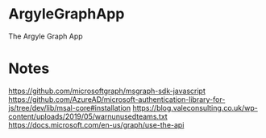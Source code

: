 # ArgyleGraphApp
The Argyle Graph App

# Notes
https://github.com/microsoftgraph/msgraph-sdk-javascript
https://github.com/AzureAD/microsoft-authentication-library-for-js/tree/dev/lib/msal-core#installation
https://blog.valeconsulting.co.uk/wp-content/uploads/2019/05/warnunusedteams.txt
https://docs.microsoft.com/en-us/graph/use-the-api
